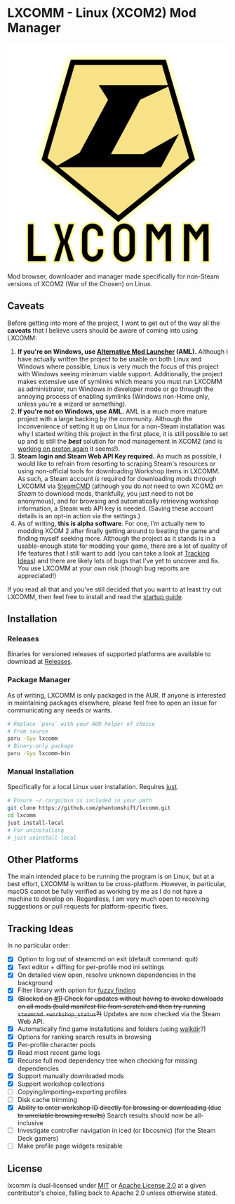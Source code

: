 # LXCOMM - Linux (XCOM2) Mod Manager

<div align="center">

![icon](assets/lxcomm.svg)

</div>

Mod browser, downloader and manager made specifically for non-Steam versions of XCOM2 (War of the Chosen) on Linux.

## Caveats

Before getting into more of the project,
I want to get out of the way all the **caveats** that I believe
users should be aware of coming into using LXCOMM:

1) **If you're on Windows, use [Alternative Mod Launcher](https://github.com/X2CommunityCore/xcom2-launcher) (AML).** Although I have actually written the project to be usable on both Linux and Windows where possible, Linux is very much the focus of this project with Windows seeing minimum viable support.
Additionally, the project makes extensive use of symlinks which means you must run LXCOMM as administrator, run Windows in developer mode or go through the annoying process of enabling symlinks (Windows non-Home only, unless you're a wizard or something).
2) **If you're not on Windows, use AML.** AML is a much more mature project with a large backing by the community. Although the inconvenience of setting it up on Linux
for a non-Steam installation was why I started writing this project in the first place,
it is still possible to set up and is still the ***best*** solution for mod management in XCOM2 (and is [working on proton again](https://www.reddit.com/r/xcom2mods/comments/1mcsfe1/proton_users_1002beta_is_aml_friendly_again1/) it seems!).
3) **Steam login and Steam Web API Key required.** As much as possible, I would like to refrain
from resorting to scraping Steam's resources or using non-official tools for downloading Workshop items in LXCOMM.
As such, a Steam account *is* required for downloading mods through LXCOMM via [SteamCMD](https://developer.valvesoftware.com/wiki/SteamCMD)
(although you do *not* need to own XCOM2 *on Steam* to download mods, thankfully, you just need to not be anonymous),
and for browsing and automatically retrieving workshop information, a Steam web API key is needed.
(Saving these account details is an opt-in action via the settings.)
4) As of writing, **this is alpha software**. For one, I'm actually new to modding XCOM 2 after
finally getting around to beating the game and finding myself seeking more.
Although the project as it stands is in a usable-enough state for modding your game,
there are a lot of quality of life features that I still want to add (you can take a look at [Tracking Ideas](#tracking-ideas)) and there are likely lots of bugs that I've yet to uncover and fix.
You use LXCOMM at your own risk (though bug reports are appreciated!)

If you read all that and you've still decided that you want to at least try out LXCOMM,
then feel free to install and read the [startup guide](https://github.com/PhantomShift/lxcomm/wiki/Startup-Guide).

## Installation

### Releases

Binaries for versioned releases of supported platforms are available to download at [Releases](https://github.com/PhantomShift/lxcomm/releases/latest).

### Package Manager

As of writing, LXCOMM is only packaged in the AUR.
If anyone is interested in maintaining packages elsewhere,
please feel free to open an issue for communicating any needs or wants.

```bash
# Replace `paru` with your AUR helper of choice
# From source
paru -Syu lxcomm
# Binary-only package
paru -Syu lxcomm-bin
```

### Manual Installation

Specifically for a local Linux user installation. Requires [just](https://github.com/casey/just).

```bash
# Ensure ~/.cargo/bin is included in your path
git clone https://github.com/phantomshift/lxcomm.git
cd lxcomm
just install-local
# For uninstalling
# just uninstall-local
```

## Other Platforms

The main intended place to be running the program is on Linux,
but at a best effort, LXCOMM is written to be cross-platform.
However, in particular, macOS cannot be fully verified as working
by me as I do not have a machine to develop on.
Regardless, I am very much open to receiving suggestions or pull requests
for platform-specific fixes.

## Tracking Ideas

In no particular order:

- [x] Option to log out of steamcmd on exit (default command: quit)
- [x] Text editor + diffing for per-profile mod ini settings
- [x] On detailed view open, resolve unknown dependencies in the background
- [x] Filter library with option for [fuzzy finding](https://github.com/Blakeinstein/fuse-rust)
- [x] ~~(Blocked on [#1](https://github.com/PhantomShift/lxcomm/issues/1)) Check for updates without having to invoke downloads on all mods (build manifest file from scratch and then try running `steamcmd +workshop_status`?)~~ Updates are now checked via the Steam Web API.
- [x] Automatically find game installations and folders (using [walkdir](https://github.com/BurntSushi/walkdir)?)
- [x] Options for ranking search results in browsing
- [x] Per-profile character pools
- [x] Read most recent game logs
- [x] Recurse full mod dependency tree when checking for missing dependencies
- [x] Support manually downloaded mods
- [x] Support workshop collections
- [ ] Copying/importing+exporting profiles
- [ ] Disk cache trimming
- [x] ~~Ability to enter workshop ID directly for browsing or downloading (due to unreliable browsing results)~~ Search results should now be all-inclusive
- [ ] Investigate controller navigation in iced (or libcosmic) (for the Steam Deck gamers)
- [ ] Make profile page widgets resizable

## License

lxcomm is dual-licensed under [MIT](LICENSE-MIT) or [Apache License 2.0](LICENSE-APACHE) at a given contributor's choice,
falling back to Apache 2.0 unless otherwise stated.
